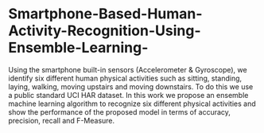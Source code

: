 # Smartphone-Based-Human-Activity-Recognition-Using-Ensemble-Learning-
 Using the smartphone built-in sensors (Accelerometer &amp; Gyroscope), we  identify six different human physical activities such as sitting, standing, laying, walking, moving upstairs and moving downstairs. To do this we use a public standard UCI HAR dataset. In this work we  propose an ensemble machine learning algorithm to recognize six different physical activities and show the performance of the proposed model in terms of accuracy, precision, recall and F-Measure.
